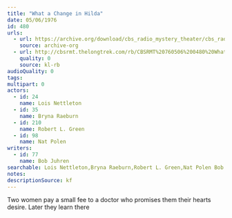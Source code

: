 ```yaml
---
title: "What a Change in Hilda"
date: 05/06/1976
id: 480
urls: 
  - url: https://archive.org/download/cbs_radio_mystery_theater/cbs_radio_mystery_theater-0451-0500.zip/cbs_radio_mystery_theater-0451-0500%2Fcbsrmt_0480_what_a_change_in_hilda.mp3
    source: archive-org
  - url: http://cbsrmt.thelongtrek.com/rb/CBSRMT%20760506%200480%20What%20a%20Change%20in%20Hilda_wbbm_rb.mp3
    quality: 0
    source: kl-rb
audioQuality: 0
tags: 
multipart: 0
actors:  
  - id: 24
    name: Lois Nettleton  
  - id: 35
    name: Bryna Raeburn  
  - id: 210
    name: Robert L. Green  
  - id: 98
    name: Nat Polen
writers:  
  - id: 77
    name: Bob Juhren
searchable: Lois Nettleton,Bryna Raeburn,Robert L. Green,Nat Polen Bob Juhren
notes: 
descriptionSource: kf
---
```

Two women pay a small fee to a doctor who promises them their hearts desire. Later they learn there